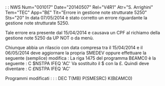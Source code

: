  :  : NWS Num="001017" Date="20140507" Rel="V4R1" Atr="S. Arrighini" Tem="TEC" App="B£" Tit="Errore in gestione note strutturate 5250" Sts="20"
In data 07/05/2014 è stato corretto un errore riguardante la gestione note strutturate 5250.

Tale errore era presente dal 15/04/2014 e causava un CPF al richiamo della gestione note 5250 da UP NOT o da menù.

Chiunque abbia un rilascio con data compresa tra il 15/04/2014 e il 06/05/2014 deve aggiornare la propria SMEDEV oppure effettuare la seguente (semplice) modifica : 
La riga 1475 del programma B£AMC0 è la seguente : 
C     $NSTPA        IFEQ      'AC'
Va sostituito il $ con la £.
Quindi deve diventare : 
C     £NSTPA        IFEQ      'AC'

Programmi modificati : 
 :  : DEC T(MB) P(SMESRC) K(B£AMC0)
